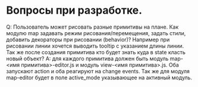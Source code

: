 # Вопросы при разработке.

Q: Пользователь может рисовать разные примитивы на плане. Как модулю map задавать режим рисования/перемещения, задать стили, добавить декораторы при рисовании (behavior)? Например при рисовании линии хочется выводить tooltip с указанием длины линии. Так же после создания примитива кто будет знать куда в state класть новый объект?
A: для каждого примитива должен быть модуль map-<имя примитива>-editor.js и модуль view-<имя примитива>.js. Оба запускают action и оба реагируют на change events. Так же для модуля map-editor будет в поле active_mode указывающее на активный модуль. 





 